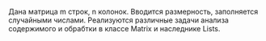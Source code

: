 Дана матрица m строк, n колонок.
Вводится размерность, заполняется случайными числами.
Реализуются различные задачи анализа содержимого и обрабтки в классе Matrix и наследнике Lists.
